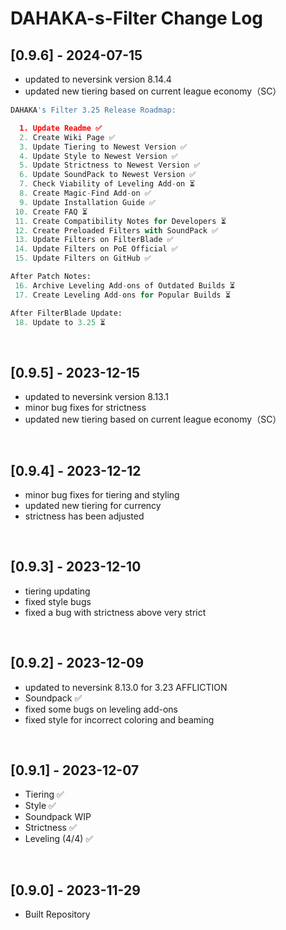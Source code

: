 # DAHAKA-s-Filter Change Log


## [0.9.6] - 2024-07-15
- updated to neversink version 8.14.4
- updated new tiering based on current league economy（SC）
```python
DAHAKA's Filter 3.25 Release Roadmap:

  1. Update Readme ✅
  2. Create Wiki Page ✅
  3. Update Tiering to Newest Version ✅
  4. Update Style to Newest Version ✅
  5. Update Strictness to Newest Version ✅
  6. Update SoundPack to Newest Version ✅
  7. Check Viability of Leveling Add-on ⏳
  8. Create Magic-Find Add-on ✅
  9. Update Installation Guide ✅
 10. Create FAQ ⏳
 11. Create Compatibility Notes for Developers ⏳
 12. Create Preloaded Filters with SoundPack ✅
 13. Update Filters on FilterBlade ✅
 14. Update Filters on PoE Official ✅
 15. Update Filters on GitHub ✅

After Patch Notes: 
 16. Archive Leveling Add-ons of Outdated Builds ⏳
 17. Create Leveling Add-ons for Popular Builds ⏳

After FilterBlade Update: 
 18. Update to 3.25 ⏳
```

&nbsp;

## [0.9.5] - 2023-12-15
- updated to neversink version 8.13.1
- minor bug fixes for strictness
- updated new tiering based on current league economy（SC）

&nbsp;

## [0.9.4] - 2023-12-12
- minor bug fixes for tiering and styling
- updated new tiering for currency
- strictness has been adjusted

&nbsp;

## [0.9.3] - 2023-12-10
- tiering updating
- fixed style bugs
- fixed a bug with strictness above very strict

&nbsp;

## [0.9.2] - 2023-12-09
- updated to neversink 8.13.0 for 3.23 AFFLICTION
- Soundpack ✅
- fixed some bugs on leveling add-ons
- fixed style for incorrect coloring and beaming

&nbsp;

## [0.9.1] - 2023-12-07
- Tiering ✅
- Style ✅
- Soundpack WIP
- Strictness ✅
- Leveling (4/4) ✅

&nbsp;

## [0.9.0] - 2023-11-29
- Built Repository
